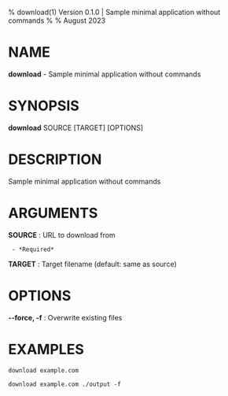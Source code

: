 % download(1) Version 0.1.0 | Sample minimal application without commands
% 
% August 2023

NAME
==================================================

**download** - Sample minimal application without commands

SYNOPSIS
==================================================

**download** SOURCE [TARGET] [OPTIONS]

DESCRIPTION
==================================================

Sample minimal application without commands


ARGUMENTS
==================================================

**SOURCE**
:    URL to download from

     - *Required*

**TARGET**
:    Target filename (default: same as source)


OPTIONS
==================================================

**--force, -f**
:    Overwrite existing files


EXAMPLES
==================================================

~~~
download example.com

download example.com ./output -f

~~~

